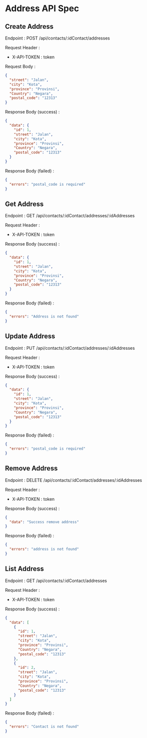 # Address API Spec

## Create Address

Endpoint : POST /api/contacts/:idContact/addresses

Request Header :

- X-API-TOKEN : token

Request Body :

```json
{
  "street": "Jalan",
  "city": "Kota",
  "province": "Provinsi",
  "Country": "Negara",
  "postal_code": "12313"
}
```

Response Body (success) :

```json
{
  "data": {
    "id": 1,
    "street": "Jalan",
    "city": "Kota",
    "province": "Provinsi",
    "Country": "Negara",
    "postal_code": "12313"
  }
}
```

Response Body (failed) :

```json
{
  "errors": "postal_code is required"
}
```

## Get Address

Endpoint : GET /api/contacts/:idContact/addresses/:idAddresses

Request Header :

- X-API-TOKEN : token

Response Body (success) :

```json
{
  "data": {
    "id": 1,
    "street": "Jalan",
    "city": "Kota",
    "province": "Provinsi",
    "Country": "Negara",
    "postal_code": "12313"
  }
}
```

Response Body (failed) :

```json
{
  "errors": "Address is not found"
}
```

## Update Address

Endpoint : PUT /api/contacts/:idContact/addresses/:idAddresses

Request Header :

- X-API-TOKEN : token

Response Body (success) :

```json
{
  "data": {
    "id": 1,
    "street": "Jalan",
    "city": "Kota",
    "province": "Provinsi",
    "Country": "Negara",
    "postal_code": "12313"
  }
}
```

Response Body (failed) :

```json
{
  "errors": "postal_code is required"
}
```

## Remove Address

Endpoint : DELETE /api/contacts/:idContact/addresses/:idAddresses

Request Header :

- X-API-TOKEN : token

Response Body (success) :

```json
{
  "data": "Success remove address"
}
```

Response Body (failed) :

```json
{
  "errors": "address is not found"
}
```

## List Address

Endpoint : GET /api/contacts/:idContact/addresses

Request Header :

- X-API-TOKEN : token

Response Body (success) :

```json
{
  "data": [
    {
      "id": 1,
      "street": "Jalan",
      "city": "Kota",
      "province": "Provinsi",
      "Country": "Negara",
      "postal_code": "12313"
    },
    {
      "id": 2,
      "street": "Jalan",
      "city": "Kota",
      "province": "Provinsi",
      "Country": "Negara",
      "postal_code": "12313"
    }
  ]
}
```

Response Body (failed) :

```json
{
  "errors": "Contact is not found"
}
```
